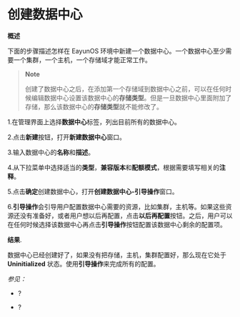 # 创建数据中心

**概述**

下面的步骤描述怎样在 EayunOS
环境中新建一个数据中心。一个数据中心至少需要一个集群，一个主机，一个存储域才能正常工作。

> **Note**
>
> 创建了数据中心之后，在添加第一个存储域到数据中心之前，可以在任何时候编辑数据中心设置该数据中心的**存储类型**。但是一旦数据中心里面附加了存储，那么该数据中心的**存储类型**就不能修改了。

1.在管理界面上选择**数据中心**标签，列出目前所有的数据中心。

2.点击**新建**按钮，打开**新建数据中心**窗口。

3.输入数据中心的**名称**和**描述**。

4.从下拉菜单中选择适当的**类型**，**兼容版本**和**配额模式**，根据需要填写相关的**注释**。

5.点击**确定**创建数据中心，打开**创建数据中心-引导操作**窗口。

6.**引导操作**会引导用户配置数据中心需要的资源，比如集群，主机等。如果这些资源还没有准备好，或者用户想以后再配置，点击**以后再配置**按钮。之后，用户可以在任何时候选择该数据中心再点击**引导操作**按钮配置该数据中心剩余的配置项。

**结果**.

数据中心已经创建好了，如果没有把存储，主机，集群配置好，那么现在它处于
**Uninitialized** 状态。使用**引导操作**来完成所有的配置。

*参见：*

-   ?

-   ?
